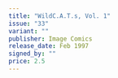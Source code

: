 ```yaml
---
title: "WildC.A.T.s, Vol. 1"
issue: "33"
variant: ""
publisher: Image Comics
release_date: Feb 1997
signed_by: ""
price: 2.5
---
```


